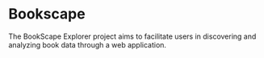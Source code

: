# Bookscape
The BookScape Explorer project aims to facilitate users in discovering and analyzing book data through a web application.

